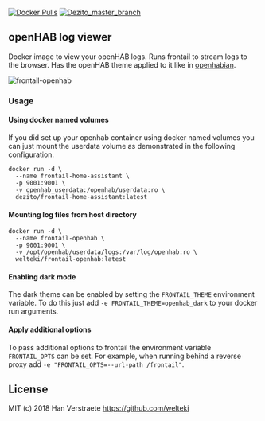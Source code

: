 [![Docker Pulls](https://img.shields.io/docker/pulls/dezito/frontail-home-assistant.svg)](https://hub.docker.com/r/dezito/frontail-home-assistant)
[![Dezito_master_branch](https://github.com/dezito/docker_frontail_home-assistant/actions/workflows/build.yml/badge.svg)](https://github.com/dezito/docker_frontail_home-assistant)

## openHAB log viewer

Docker image to view your openHAB logs. Runs frontail to stream logs to the browser. Has the openHAB theme applied to it like in [openhabian](https://www.openhab.org/docs/installation/openhabian.html).

![frontail-openhab](https://user-images.githubusercontent.com/16267532/109402637-a7d80580-7957-11eb-8999-d529c96ec520.png)

### Usage

#### Using docker named volumes

If you did set up your openhab container using docker named volumes you can just mount the userdata volume as demonstrated in the following configuration.

```
docker run -d \
  --name frontail-home-assistant \
  -p 9001:9001 \
  -v openhab_userdata:/openhab/userdata:ro \
  dezito/frontail-home-assistant:latest
```

#### Mounting log files from host directory

```
docker run -d \
  --name frontail-openhab \
  -p 9001:9001 \
  -v /opt/openhab/userdata/logs:/var/log/openhab:ro \
  welteki/frontail-openhab:latest
```

#### Enabling dark mode

The dark theme can be enabled by setting the `FRONTAIL_THEME` environment variable. To do this just add `-e FRONTAIL_THEME=openhab_dark` to your docker run arguments.

#### Apply additional options

To pass additional options to frontail the environment variable `FRONTAIL_OPTS` can be set. For example, when running behind a reverse proxy add `-e "FRONTAIL_OPTS=--url-path /frontail"`.

## License

MIT (c) 2018 Han Verstraete https://github.com/welteki
